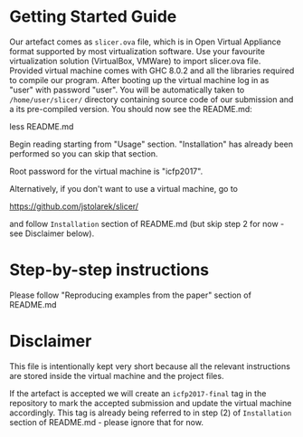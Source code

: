 Getting Started Guide
=====================

Our artefact comes as `slicer.ova` file, which is in Open Virtual Appliance
format supported by most virtualization software.  Use your favourite
virtualization solution (VirtualBox, VMWare) to import slicer.ova file.
Provided virtual machine comes with GHC 8.0.2 and all the libraries required to
compile our program.  After booting up the virtual machine log in as "user" with
password "user".  You will be automatically taken to `/home/user/slicer/`
directory containing source code of our submission and a its pre-compiled
version.  You should now see the README.md:

  less README.md

Begin reading starting from "Usage" section.  "Installation" has already been
performed so you can skip that section.

Root password for the virtual machine is "icfp2017".

Alternatively, if you don't want to use a virtual machine, go to

  https://github.com/jstolarek/slicer/

and follow `Installation` section of README.md (but skip step 2 for now - see
Disclaimer below).


Step-by-step instructions
=========================

Please follow "Reproducing examples from the paper" section of README.md


Disclaimer
==========

This file is intentionally kept very short because all the relevant
instructions are stored inside the virtual machine and the project files.

If the artefact is accepted we will create an `icfp2017-final` tag in the
repository to mark the accepted submission and update the virtual machine
accordingly.  This tag is already being referred to in step (2) of
`Installation` section of README.md - please ignore that for now.
